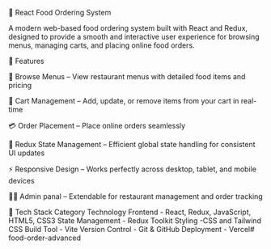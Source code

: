 🍔 React Food Ordering System

A modern web-based food ordering system built with React and Redux, designed to provide a smooth and interactive user experience for browsing menus, managing carts, and placing online food orders.

🚀 Features

🧭 Browse Menus – View restaurant menus with detailed food items and pricing

🛒 Cart Management – Add, update, or remove items from your cart in real-time

💳 Order Placement – Place online orders seamlessly

🔄 Redux State Management – Efficient global state handling for consistent UI updates

⚡ Responsive Design – Works perfectly across desktop, tablet, and mobile devices

🧑‍🍳 Admin panal – Extendable for restaurant management and order tracking

🧠 Tech Stack
Category	Technology
Frontend -	React, Redux, JavaScript, HTML5, CSS3
State Management -	Redux Toolkit
Styling	-CSS  and  Tailwind CSS 
Build Tool -	Vite 
Version Control -	Git & GitHub
Deployment -	Vercel#   f o o d - o r d e r - a d v a n c e d  
 
